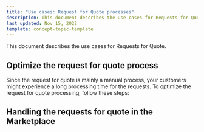 ```yaml
---
title: "Use cases: Request for Quote processes"
description: This document describes the use cases for Requests for Quote.
last_updated: Nov 15, 2022
template: concept-topic-template
---
```


This document describes the use cases for Requests for Quote.


## Optimize the request for quote process

Since the request for quote is mainly a manual process, your customers might experience a long processing time for the requests. To optimize the request for quote processing, follow these steps:

## Handling the requests for quote in the Marketplace